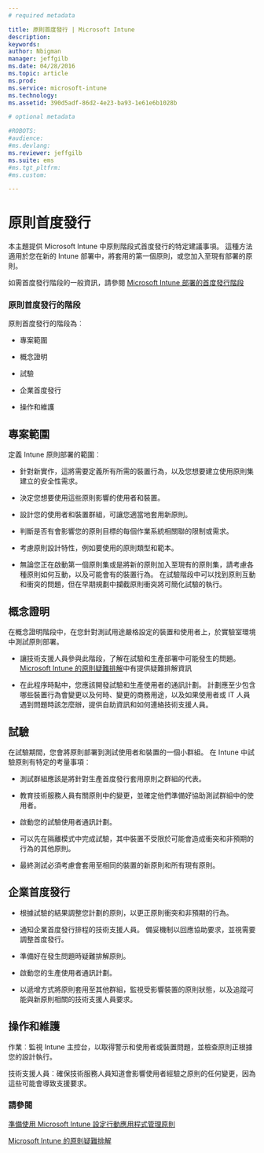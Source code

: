 ```yaml
---
# required metadata

title: 原則首度發行 | Microsoft Intune
description:
keywords:
author: Nbigman
manager: jeffgilb
ms.date: 04/28/2016
ms.topic: article
ms.prod:
ms.service: microsoft-intune
ms.technology:
ms.assetid: 390d5adf-86d2-4e23-ba93-1e61e6b1028b

# optional metadata

#ROBOTS:
#audience:
#ms.devlang:
ms.reviewer: jeffgilb
ms.suite: ems
#ms.tgt_pltfrm:
#ms.custom:

---
```


# 原則首度發行
本主題提供 Microsoft Intune 中原則階段式首度發行的特定建議事項。 這種方法適用於您在新的 Intune 部署中，將套用的第一個原則，或您加入至現有部署的原則。

如需首度發行階段的一般資訊，請參閱 [Microsoft Intune 部署的首度發行階段](rollout-phases-for-microsoft-intune-deployment.md)

### 原則首度發行的階段
原則首度發行的階段為︰

-   專案範圍

-   概念證明

-   試驗

-   企業首度發行

-   操作和維護

## 專案範圍
定義 Intune 原則部署的範圍︰

-   針對新實作，這將需要定義所有所需的裝置行為，以及您想要建立使用原則集建立的安全性需求。

-   決定您想要使用這些原則影響的使用者和裝置。

-   設計您的使用者和裝置群組，可讓您適當地套用新原則。

-   判斷是否有會影響您的原則目標的每個作業系統相關聯的限制或需求。

-   考慮原則設計特性，例如要使用的原則類型和範本。

-   無論您正在啟動第一個原則集或是將新的原則加入至現有的原則集，請考慮各種原則如何互動，以及可能會有的裝置行為。 在試驗階段中可以找到原則互動和衝突的問題，但在早期規劃中攔截原則衝突將可簡化試驗的執行。

## 概念證明
在概念證明階段中，在您針對測試用途嚴格設定的裝置和使用者上，於實驗室環境中測試原則部署。

-   讓技術支援人員參與此階段，了解在試驗和生產部署中可能發生的問題。 [Microsoft Intune 的原則疑難排解](/intune/troubleshoot/troubleshoot-policies-in-microsoft-intune)中有提供疑難排解資訊

-   在此程序時點中，您應該開發試驗和生產使用者的通訊計劃。 計劃應至少包含哪些裝置行為會變更以及何時、變更的商務用途，以及如果使用者或 IT 人員遇到問題時該怎麼辦，提供自助資訊和如何連絡技術支援人員。

## 試驗
在試驗期間，您會將原則部署到測試使用者和裝置的一個小群組。 在 Intune 中試驗原則有特定的考量事項︰

-   測試群組應該是將針對生產首度發行套用原則之群組的代表。

-   教育技術服務人員有關原則中的變更，並確定他們準備好協助測試群組中的使用者。

-   啟動您的試驗使用者通訊計劃。

-   可以先在隔離模式中完成試驗，其中裝置不受限於可能會造成衝突和非預期的行為的其他原則。

-   最終測試必須考慮會套用至相同的裝置的新原則和所有現有原則。

## 企業首度發行

-   根據試驗的結果調整您計劃的原則，以更正原則衝突和非預期的行為。

-   通知企業首度發行排程的技術支援人員。 備妥機制以回應協助要求，並視需要調整首度發行。

-   準備好在發生問題時疑難排解原則。

-   啟動您的生產使用者通訊計劃。

-   以遞增方式將原則套用至其他群組，監視受影響裝置的原則狀態，以及追蹤可能與新原則相關的技術支援人員要求。

## 操作和維護
作業︰監視 Intune 主控台，以取得警示和使用者或裝置問題，並檢查原則正根據您的設計執行。

技術支援人員︰確保技術服務人員知道會影響使用者經驗之原則的任何變更，因為這些可能會導致支援要求。


### 請參閱
[準備使用 Microsoft Intune 設定行動應用程式管理原則](/intune/deploy-use/get-ready-to-configure-mobile-app-management-policies-with-microsoft-intune)

[Microsoft Intune 的原則疑難排解](/intune/troubleshoot/troubleshoot-policies-in-microsoft-intune)


<!--HONumber=May16_HO2-->


